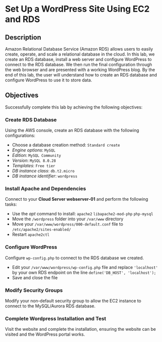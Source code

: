 ﻿# Set Up a WordPress Site Using EC2 and RDS


## Description

Amazon Relational Database Service (Amazon RDS) allows users to easily create, operate, and scale a relational database in the cloud. In this lab, we create an RDS database, install a web server and configure WordPress to connect to the RDS database. We then run the final configuration through the web browser and are presented with a working WordPress blog. By the end of this lab, the user will understand how to create an RDS database and configure WordPress to use it to store data.

## Objectives
Successfully complete this lab by achieving the following objectives:

### Create RDS Database

Using the AWS console, create an RDS database with the following configurations:

-   Choose a database creation method:  `Standard create`
-   _Engine options_:  `MySQL`
-   _Edition_:  `MySQL Community`
-   _Version_:  `MySQL 8.0.28`
-   _Templates_:  `Free tier`
-   _DB instance class_:  `db.t2.micro`
-   _DB instance identifier_:  `wordpress`

### Install Apache and Dependencies

Connect to your  **Cloud Server webserver-01**  and perform the following tasks:

-   Use the  _apt_  command to install:  `apache2`  `libapache2-mod-php`  `php-mysql`
-   Move the  `/wordpress`  folder into your  `/var/www`  directory
-   Move your  `/var/www/wordpress/000-default.conf`  file to  `/etc/apache2/sites-enabled/`
-   Restart  `apache2ctl`

### Configure WordPress

Configure  `wp-config.php`  to connect to the RDS database we created.

-   Edit your  `/var/www/wordpress/wp-config.php`  file and replace  `'localhost'`  by your own RDS endpoint on the line  `define('DB_HOST', 'localhost');`
-   Save and close the file

### Modify Security Groups

Modify your non-default security group to allow the EC2 instance to connect to the MySQL/Aurora RDS database.

### Complete Wordpress Installation and Test

Visit the website and complete the installation, ensuring the website can be visited and the WordPress portal works.


